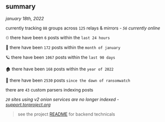 
## summary
_january 18th, 2022_

currently tracking `88` groups across `125` relays & mirrors - _`56` currently online_

⏲ there have been `6` posts within the `last 24 hours`

🦈 there have been `172` posts within the `month of january`

🪐 there have been `1067` posts within the `last 90 days`

🏚 there have been `168` posts within the `year of 2022`

🦕 there have been `2530` posts `since the dawn of ransomwatch`

there are `43` custom parsers indexing posts

_`20` sites using v2 onion services are no longer indexed - [support.torproject.org](https://support.torproject.org/onionservices/v2-deprecation/)_

> see the project [README](https://github.com/thetanz/ransomwatch#ransomwatch--) for backend technicals
